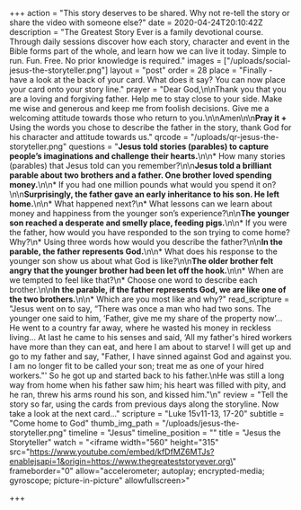 +++
action = "This story deserves to be shared. Why not re-tell the story or share the video with someone else?"
date = 2020-04-24T20:10:42Z
description = "The Greatest Story Ever is a family devotional course.  Through daily sessions discover how each story, character and event in the Bible forms part of the whole, and learn how we can live it today. Simple to run. Fun. Free. No prior knowledge is required."
images = ["/uploads/social-jesus-the-storyteller.png"]
layout = "post"
order = 28
place = "Finally - have a look at the back of your card. What does it say? You can now place your card onto your story line."
prayer = "Dear God,\n\nThank you that you are a loving and forgiving father. Help me to stay close to your side. Make me wise and generous and keep me from foolish decisions. Give me a welcoming attitude towards those who return to you.\n\nAmen\n\n**Pray it +**     Using the words you chose to describe the father in the story, thank God for his character and attitude towards us."
qrcode = "/uploads/qr-jesus-the-storyteller.png"
questions = "**Jesus told stories (parables) to capture people’s imaginations and challenge their hearts.**\n\n* How many stories (parables) that Jesus told can you remember?\n\n**Jesus told a brilliant parable about two brothers and a father. One brother loved spending money.**\n\n* If you had one million pounds what would you spend it on?\n\n**Surprisingly, the father gave an early inheritance to his son. He left home.**\n\n* What happened next?\n* What lessons can we learn about money and happiness from the younger son’s experience?\n\n**The younger son reached a desperate and smelly place, feeding pigs.**\n\n* If you were the father, how would you have responded to the son trying to come home? Why?\n* Using three words how would you describe the father?\n\n**In the parable, the father represents God.**\n\n* What does his response to the younger son show us about what God is like?\n\n**The older brother felt angry that the younger brother had been let off the hook.**\n\n* When are we tempted to feel like that?\n* Choose one word to describe each brother.\n\n**In the parable, if the father represents God, we are like one of the two brothers.**\n\n* Which are you most like and why?"
read_scripture = "Jesus went on to say, “There was once a man who had two sons. The younger one said to him, ‘Father, give me my share of the property now’... He went to a country far away, where he wasted his money in reckless living... At last he came to his senses and said, ‘All my father's hired workers have more than they can eat, and here I am about to starve! I will get up and go to my father and say, \"Father, I have sinned against God and against you. I am no longer fit to be called your son; treat me as one of your hired workers.\"' So he got up and started back to his father.\nHe was still a long way from home when his father saw him; his heart was filled with pity, and he ran, threw his arms round his son, and kissed him.\"\n"
review = "Tell the story so far, using the cards from previous days along the storyline.  Now take a look at the next card…"
scripture = "Luke 15v11-13, 17-20"
subtitle = "Come home to God"
thumb_img_path = "/uploads/jesus-the-storyteller.png"
timeline = "Jesus"
timeline_position = ""
title = "Jesus the Storyteller"
watch = "<iframe width=\"560\" height=\"315\" src=\"https://www.youtube.com/embed/kfDfMZ6MTJs?enablejsapi=1&origin=https://www.thegreateststoryever.org\" frameborder=\"0\" allow=\"accelerometer; autoplay; encrypted-media; gyroscope; picture-in-picture\" allowfullscreen></iframe>"

+++
